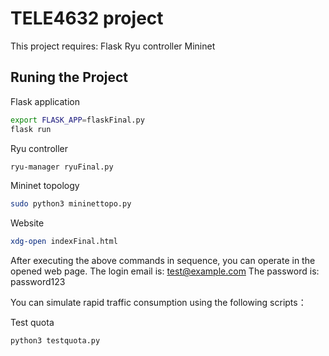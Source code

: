 # TELE4632 project
This project requires:
Flask
Ryu controller
Mininet

## Runing the Project
Flask application
```bash
export FLASK_APP=flaskFinal.py
flask run
```

Ryu controller
```bash
ryu-manager ryuFinal.py
```

Mininet topology
```bash
sudo python3 mininettopo.py
```

Website
```bash
xdg-open indexFinal.html
```

After executing the above commands in sequence, you can operate in the opened web page.
The login email is: test@example.com
The password is: password123

You can simulate rapid traffic consumption using the following scripts：

Test quota
```bash
python3 testquota.py
```


